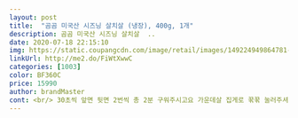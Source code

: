 ```yaml
---
layout: post 
title:  "곰곰 미국산 시즈닝 살치살 (냉장), 400g, 1개" 
description: 곰곰 미국산 시즈닝 살치살  ..
date: 2020-07-18 22:15:10 
img: https://static.coupangcdn.com/image/retail/images/149224949864781-3de37e3e-21d1-4e98-be52-68547d2c8d49.jpg 
linkUrl: http://me2.do/FiWtXwwC 
categories: [1003] 
color: BF360C 
price: 15990 
author: brandMaster 
cont: <br/> 30초씩 앞면 뒷면 2번씩 총 2분 구워주시고요 가운데살 집게로 꾺꾺 눌러주셔야 가운데도 잘 익어요.<br/><br/>5살 딸램은 고기랑 버섯이랑 같이주니 엄지척! 하면서<br/>가성비 갑! 감동의 맛이었답니다<br/>거기에 살치살 부위면 말 다 했죠<br/>계속 달라고 아 아 하면서 어찌나 많이 먹던지요<br/>고급레스토랑에서 먹는맛 그 이상이었어요<br/>고기가 맛있어서 그런거 같다고 말했어요<br/>구울 때 팁이라면 버터 !!!!<br/>구이용 고기를 사면 냄새도 냄새고 육즙 육질 풍미<br/>굽는건 매번 똑같은 방식으로 구우니 말이죠<br/>그 다음 레스팅은 필수입니다.<br/> 5분정도 기다려주세요.<br/><br/>그 상태로 30분이상이 지나서 고기가 냉기가 다 빠졌다면 키친타올로 고기를 감싸서 핏물기를 다 흡수해줍니다.<br/><br/>그래서 요 곰곰 살치살도 자주 구매하려구요<br/>그리고 역시 소고기는 미국산이 부드럽고 풍미좋고 맛난거 같아요<br/>근데 곰곰 살치살! 딱 제가 원하는 지방과 살고기의 비율에<br/> 
---
```

 